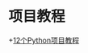 # 项目教程

+[12个Python项目教程](http://mp.weixin.qq.com/s?__biz=MjM5Njc0MjIwMA==&mid=2649641430&idx=2&sn=db49170d655909b865811f635d2310ab&chksm=befe64818989ed977a82aba0ca11446b912ee50a40e06b25e159de231938ab3bf1054110f015&mpshare=1&scene=23&srcid=0329rMpeu5gt4U4kFlrr8DQ6#rd)

